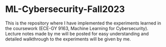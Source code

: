 # ML-Cybersecurity-Fall2023
This is the repository where I have implemented the experiments learned in the coursework (ECE-GY 9163, Machine Learning for Cybersecurity). Lecture notes made by me will be posted for easy understanding and detailed walkthrough to the experiments will be given by me.
